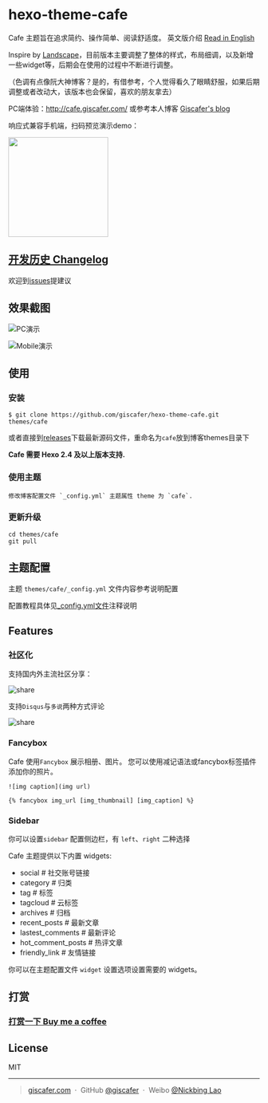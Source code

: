 # hexo-theme-cafe

Cafe 主题旨在追求简约、操作简单、阅读舒适度。 英文版介绍 [Read in English](https://github.com/giscafer/hexo-theme-cafe/blob/master/README_en.md)

Inspire by [Landscape](https://github.com/hexojs/hexo-theme-landscape)，目前版本主要调整了整体的样式，布局细调，以及新增一些widget等，后期会在使用的过程中不断进行调整。

（色调有点像阮大神博客？是的，有借参考，个人觉得看久了眼睛舒服，如果后期调整或者改动大，该版本也会保留，喜欢的朋友拿去）

PC端体验：http://cafe.giscafer.com/ 或参考本人博客 [Giscafer's blog](http://giscafer.com)

响应式兼容手机端，扫码预览演示demo：

<img src="https://raw.githubusercontent.com/giscafer/hexo-theme-cafe/master/cafe-qrcode.png" width="200"/>

## [开发历史 Changelog](https://github.com/giscafer/hexo-theme-cafe/wiki/Changelog)

欢迎到[issues](https://github.com/giscafer/hexo-theme-cafe/issues)提建议

## 效果截图

![PC演示](https://raw.githubusercontent.com/giscafer/hexo-theme-cafe/master/assets/pc-display.gif)

![Mobile演示](https://raw.githubusercontent.com/giscafer/hexo-theme-cafe/master/assets/mobie-display.gif)


## 使用

### 安装

    $ git clone https://github.com/giscafer/hexo-theme-cafe.git themes/cafe

或者直接到[releases](https://github.com/giscafer/hexo-theme-cafe/releases)下载最新源码文件，重命名为`cafe`放到博客themes目录下

**Cafe 需要 Hexo 2.4 及以上版本支持.**

### 使用主题

    修改博客配置文件 `_config.yml` 主题属性 theme 为 `cafe`.

### 更新升级

    cd themes/cafe
    git pull


## 主题配置

主题 `themes/cafe/_config.yml` 文件内容参考说明配置

配置教程具体见[_config.yml文件](./_config.yml)注释说明

## Features

### 社区化

支持国内外主流社区分享：

![share](https://github.com/giscafer/hexo-theme-cafe/raw/master/assets/share.png)

支持`Disqus`与`多说`两种方式评论

![share](https://github.com/giscafer/hexo-theme-cafe/raw/master/assets/duoshuo_comment.png)

### Fancybox

Cafe 使用`Fancybox` 展示相册、图片。 您可以使用减记语法或fancybox标签插件添加你的照片。

    ![img caption](img url)

    {% fancybox img_url [img_thumbnail] [img_caption] %}

### Sidebar

你可以设置`sidebar` 配置侧边栏，有 `left`、`right` 二种选择

Cafe 主题提供以下内置 widgets:
- social            # 社交账号链接
- category          # 归类
- tag               # 标签
- tagcloud          # 云标签
- archives          # 归档
- recent_posts      # 最新文章
- lastest_comments  # 最新评论
- hot_comment_posts # 热评文章
- friendly_link     # 友情链接

你可以在主题配置文件 `widget` 设置选项设置需要的 widgets。


## 打赏

###  [打赏一下 Buy me a coffee](https://github.com/giscafer/buy-me-a-coffee/blob/master/README.md)

## License

MIT

---

> [giscafer.com](http://giscafer.com) &nbsp;&middot;&nbsp;
> GitHub [@giscafer](https://github.com/giscafer) &nbsp;&middot;&nbsp;
> Weibo [@Nickbing Lao](https://weibo.com/laohoubin)